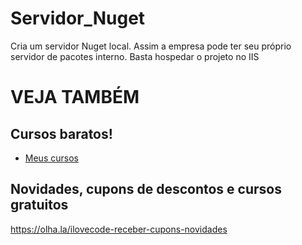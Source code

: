 # Servidor_Nuget
Cria um servidor Nuget local. Assim a empresa pode ter seu próprio servidor de pacotes interno. Basta hospedar o projeto no IIS

# VEJA TAMBÉM
## Cursos baratos!
- [Meus cursos](https://olha.la/udemy)

## Novidades, cupons de descontos e cursos gratuitos
https://olha.la/ilovecode-receber-cupons-novidades

